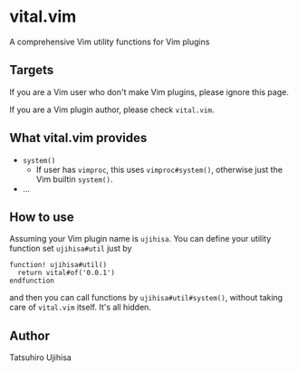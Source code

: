# vital.vim

A comprehensive Vim utility functions for Vim plugins

## Targets

If you are a Vim user who don't make Vim plugins, please ignore this page.

If you are a Vim plugin author, please check `vital.vim`.

## What vital.vim provides

* `system()`
    * If user has `vimproc`, this uses `vimproc#system()`, otherwise just the Vim builtin `system()`.
* ...

## How to use

Assuming your Vim plugin name is `ujihisa`. You can define your utility function set `ujihisa#util` just by

    function! ujihisa#util()
      return vital#of('0.0.1')
    endfunction

and then you can call functions by `ujihisa#util#system()`, without taking care of `vital.vim` itself. It's all hidden.

## Author

Tatsuhiro Ujihisa
